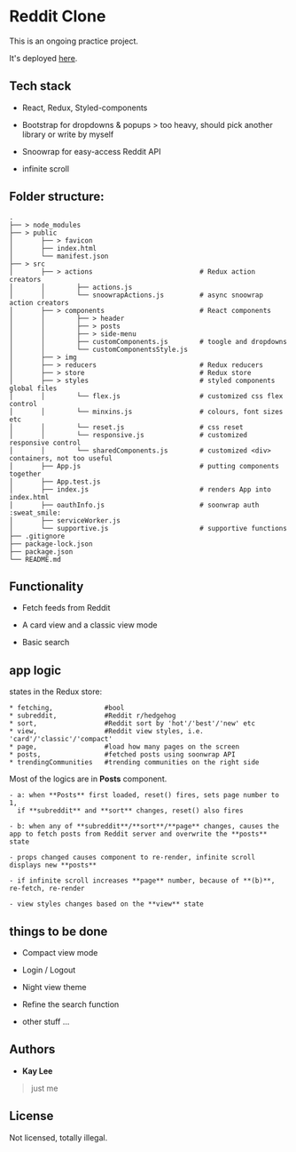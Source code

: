 # Reddit Clone

  

This is an ongoing practice project.

  

It's deployed [here](https://fflol.github.io/reddit-clone/).

  

  

## Tech stack
  

* React, Redux, Styled-components


* Bootstrap for dropdowns & popups > too heavy, should pick another library or write by myself

  
* Snoowrap for easy-access Reddit API

  
* infinite scroll



## Folder structure:

    .
    ├── > node_modules
    ├── > public    
    │       ├── > favicon             
    │       ├── index.html              
    │       └── manifest.json                              
    ├── > src
    │       ├── > actions                           # Redux action creators
    │       │        ├── actions.js                 
    │       │        └── snoowrapActions.js         # async snoowrap action creators
    │       ├── > components                        # React components
    │       │        ├── > header                   
    │       │        ├── > posts                    
    │       │        ├── > side-menu                
    │       │        ├── customComponents.js        # toogle and dropdowns 
    │       │        └── customComponentsStyle.js   
    │       ├── > img                               
    │       ├── > reducers                          # Redux reducers
    │       ├── > store                             # Redux store
    │       ├── > styles                            # styled components global files
    │       │        └── flex.js                    # customized css flex control
    │       │        └── minxins.js                 # colours, font sizes etc
    │       │        └── reset.js                   # css reset
    │       │        └── responsive.js              # customized responsive control
    │       │        └── sharedComponents.js        # customized <div> containers, not too useful
    │       ├── App.js                              # putting components together
    │       ├── App.test.js                 
    │       ├── index.js                            # renders App into index.html
    │       ├── oauthInfo.js                        # soonwrap auth :sweat_smile:
    │       ├── serviceWorker.js
    │       └── supportive.js                       # supportive functions
    ├── .gitignore
    ├── package-lock.json
    ├── package.json
    └── README.md

  
  

## Functionality

  

* Fetch feeds from Reddit

  

* A card view and a classic view mode

  

* Basic search

  

## app logic

states in the Redux store:

```
* fetching,             #bool
* subreddit,            #Reddit r/hedgehog 
* sort,                 #Reddit sort by 'hot'/'best'/'new' etc
* view,                 #Reddit view styles, i.e. 'card'/'classic'/'compact'
* page,                 #load how many pages on the screen
* posts,                #fetched posts using soonwrap API
* trendingCommunities   #trending communities on the right side
```

Most of the logics are in **Posts** component.

```
- a: when **Posts** first loaded, reset() fires, sets page number to 1,
  if **subreddit** and **sort** changes, reset() also fires

- b: when any of **subreddit**/**sort**/**page** changes, causes the app to fetch posts from Reddit server and overwrite the **posts** state

- props changed causes component to re-render, infinite scroll displays new **posts**

- if infinite scroll increases **page** number, because of **(b)**, re-fetch, re-render

- view styles changes based on the **view** state
```

  

## things to be done

  

* Compact view mode

  

* Login / Logout

  

* Night view theme
  
  

* Refine the search function



* other stuff ...


## Authors

* **Kay Lee** 
> just me

## License

Not licensed, totally illegal. 